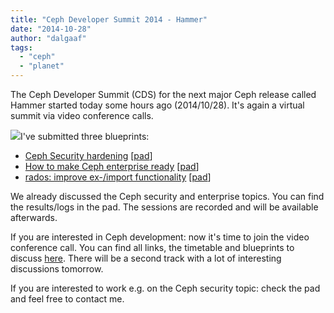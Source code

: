 ```yaml
---
title: "Ceph Developer Summit 2014 - Hammer"
date: "2014-10-28"
author: "dalgaaf"
tags: 
  - "ceph"
  - "planet"
---
```


The Ceph Developer Summit (CDS) for the next major Ceph release called Hammer started today some hours ago (2014/10/28). It's again a virtual summit via video conference calls.

  

[![](images/logo.png)](https://wiki.ceph.com/@api/deki/site/logo.png)I've submitted three blueprints:

  

- [Ceph Security hardening](https://wiki.ceph.com/Planning/Blueprints/Hammer/Ceph_Security_hardening) \[[pad](http://pad.ceph.com/p/hammer-security_and_auth)\]
- [How to make Ceph enterprise ready](https://wiki.ceph.com/Planning/Blueprints/Hammer/How_to_make_Ceph_enterprise_ready) [\[pad](http://pad.ceph.com/p/hammer-security_and_auth)\]
- [rados: improve ex-/import functionality](https://wiki.ceph.com/Planning/Blueprints/Hammer/rados%3A_improve_ex-%2F%2Fimport_functionality) \[[pad](http://pad.ceph.com/p/hammer-rados_export_import)\]

We already discussed the Ceph security and enterprise topics. You can find the results/logs in the pad. The sessions are recorded and will be available afterwards.

  

If you are interested in Ceph development: now it's time to join the video conference call. You can find all links, the timetable and blueprints to discuss [here](https://wiki.ceph.com/Planning/CDS/Hammer_(Oct_2014)). There will be a second track with a lot of interesting discussions tomorrow.

  

If you are interested to work e.g. on the Ceph security topic: check the pad and feel free to contact me.
